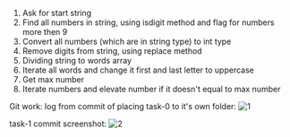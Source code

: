 1. Ask for start string
2. Find all numbers in string, using isdigit method and flag for numbers more then 9
3. Convert all numbers (which are in string type) to int type
4. Remove digits from string, using replace method
5. Dividing string to words array
6. Iterate all words and change it first and last letter to uppercase
7. Get max number
8. Iterate numbers and elevate number if it doesn't equal to max number

Git work:
log from commit of placing task-0 to it's own folder:
![1](https://user-images.githubusercontent.com/43368212/124369236-54adf080-dc72-11eb-9ae8-0be2ce3ab419.png)

task-1 commit screenshot:
![2](https://user-images.githubusercontent.com/43368212/124369263-8c1c9d00-dc72-11eb-9d00-02d8b6f605b9.png)